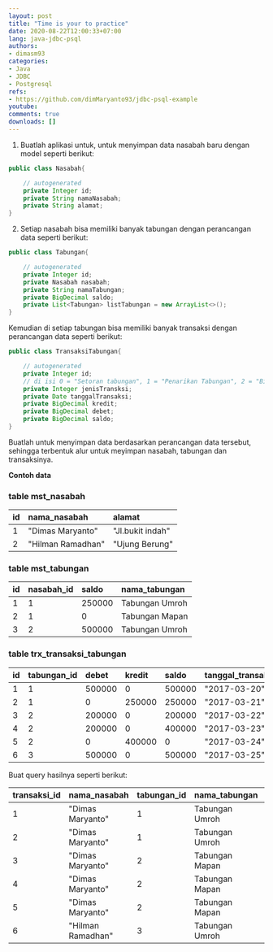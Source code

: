 ```yaml
---
layout: post
title: "Time is your to practice"
date: 2020-08-22T12:00:33+07:00
lang: java-jdbc-psql
authors:
- dimasm93
categories:
- Java
- JDBC
- Postgresql
refs: 
- https://github.com/dimMaryanto93/jdbc-psql-example
youtube: 
comments: true
downloads: []
---
```


1. Buatlah aplikasi untuk, untuk menyimpan data nasabah baru dengan model seperti berikut:

<!--more-->

```java
public class Nasabah{

    // autogenerated
    private Integer id;
    private String namaNasabah;
    private String alamat;
}
```

2. Setiap nasabah bisa memiliki banyak tabungan dengan perancangan data seperti berikut:
```java
public class Tabungan{

    // autogenerated
    private Integer id;
    private Nasabah nasabah;
    private String namaTabungan;
    private BigDecimal saldo;
    private List<Tabungan> listTabungan = new ArrayList<>();
}
```
Kemudian di setiap tabungan bisa memiliki banyak transaksi dengan perancangan data seperti berikut:
```java
public class TransaksiTabungan{

    // autogenerated
    private Integer id;
    // di isi 0 = "Setoran tabungan", 1 = "Penarikan Tabungan", 2 = "Biaya Admin"
    private Integer jenisTransksi;
    private Date tanggalTransaksi;
    private BigDecimal kredit;
    private BigDecimal debet;
    private BigDecimal saldo;
}
```
Buatlah untuk menyimpan data berdasarkan perancangan data tersebut, sehingga terbentuk alur untuk meyimpan nasabah, tabungan dan transaksinya.

**Contoh data**

### table mst_nasabah

| id    | nama_nasabah      | alamat                |
| :---  | :------           | :----                 |
| 1     | "Dimas Maryanto"  | "Jl.bukit indah"      |
| 2     | "Hilman Ramadhan" | "Ujung Berung"        |

### table mst_tabungan

| id    | nasabah_id        | saldo   | nama_tabungan   |
| :---  | :------           | :----   | :---            |
| 1     | 1                 | 250000  | Tabungan Umroh  |
| 2     | 1                 | 0       | Tabungan Mapan  |
| 3     | 2                 | 500000  | Tabungan Umroh  |

### table trx_transaksi_tabungan

| id    | tabungan_id       | debet     | kredit    | saldo     | tanggal_transaksi |
| :---  | :------           | :----     | :---      | :--       | :--               |
| 1     | 1                 | 500000    | 0         | 500000    | "2017-03-20"      |
| 2     | 1                 | 0         | 250000    | 250000    | "2017-03-21"      |
| 3     | 2                 | 200000    | 0         | 200000    | "2017-03-22"      |
| 4     | 2                 | 200000    | 0         | 400000    | "2017-03-23"      |
| 5     | 2                 | 0         | 400000    | 0         | "2017-03-24"      |
| 6     | 3                 | 500000    | 0         | 500000    | "2017-03-25"      |

Buat query hasilnya seperti berikut:

| transaksi_id  | nama_nasabah      | tabungan_id | nama_tabungan       | debet     | kredit    | saldo     | tanggal_transaksi |
| :--           | :---              | :------     | :---                | :----     | :---      | :--       | :--               |
| 1             | "Dimas Maryanto"  | 1           | Tabungan Umroh      | 500000    | 0         | 500000    | "2017-03-20"      |
| 2             | "Dimas Maryanto"  | 1           | Tabungan Umroh      | 0         | 250000    | 250000    | "2017-03-21"      |
| 3             | "Dimas Maryanto"  | 2           | Tabungan Mapan      | 200000    | 0         | 200000    | "2017-03-22"      |
| 4             | "Dimas Maryanto"  | 2           | Tabungan Mapan      | 200000    | 0         | 400000    | "2017-03-23"      |
| 5             | "Dimas Maryanto"  | 2           | Tabungan Mapan      | 0         | 400000    | 0         | "2017-03-24"      |
| 6             | "Hilman Ramadhan" | 3           | Tabungan Umroh      | 500000    | 0         | 500000    | "2017-03-25"      |

